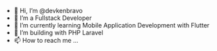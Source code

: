 - 👋 Hi, I’m @devkenbravo
- 👀 I’m a Fullstack Developer
- 🌱 I’m currently learning Mobile Application Development with Flutter
- 🌱 I’m building with PHP Laravel
- 📫 How to reach me ...

<!---
devkenbravo/devkenbravo is a ✨ special ✨ repository because its `README.md` (this file) appears on your GitHub profile.
You can click the Preview link to take a look at your changes.
--->
